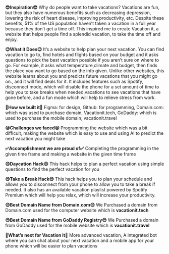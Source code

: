 **😎Inspiration😎**
Why do people want to take vacations? Vacations are fun, but they also have numerous benefits such as decreasing depression, lowering the risk of heart disease, improving productivity, etc. Despite these benefits, 51% of the US population haven’t taken a vacation in a full year because they don’t get a time off. This inspired me to create Vacation it, a website that helps people find a splendid vacation, to take the time off and enjoy.

**😉What it Does😉**
It’s a website to help plan your next vacation. You can find vacation to go to, find hotels and flights based on your budget and it asks questions to pick the best vacation possible if you aren’t sure on where to go. For example, it asks what temperature,climate and budget, then finds the place you want to go based on the info given. Unlike other websites, this website learns about you and predicts future vacations that you might go on., and it will find deals for it. It includes features such as Spotify, disconnect mode, which will disable the phone for a set amount of time to help you to take breaks when needed,vacations to see vacations that have gone before, and a fun mode which will help to relieve stress from work.

**🙂How we built it🙂**
Figma: for design, Github: for programming, Domain.com: which was used to purchase domain, Vacationit.tech, GoDaddy: which is used to purchase the mobile domain, vacationit.travel 
  
**😢Challenges we faced😢**
Programming the website which was a bit difficult, making the website which is easy to use and using AI to predict the next vacation you might take
  
**✅Accomplishment we are proud of✅**
Completing the programming in the given time frame and making a website in the given time frame
  
**😊Daycation Hack😊**
This hack helps to plan a perfect vacation using simple questions to find the perfect vacation for you
  
**😊Take a Break Hack😊**
 This hack helps you to plan your schedule and allows you to disconnect from your phone to allow you to take a break if needed. It also has an available vacation    playlist powered by Spotify Premium which will help you relax, which will increase your productivity.
  
**😊Best Domain Name from Domain.com😊**
 We Purchased a domain from Domain.com used for the computer website which is **vacationit.tech**
  
**😊Best Domain Name from GoDaddy Registry😊**
 We Purchased a domain from GoDaddy used for the mobile website which is **vacationit.travel**
  
**🤔What’s next for Vacation it🤔**
More advanced vacation, A integrated bot where you can chat about your next vacation and a mobile app for your phone which will be easier to plan vacations
